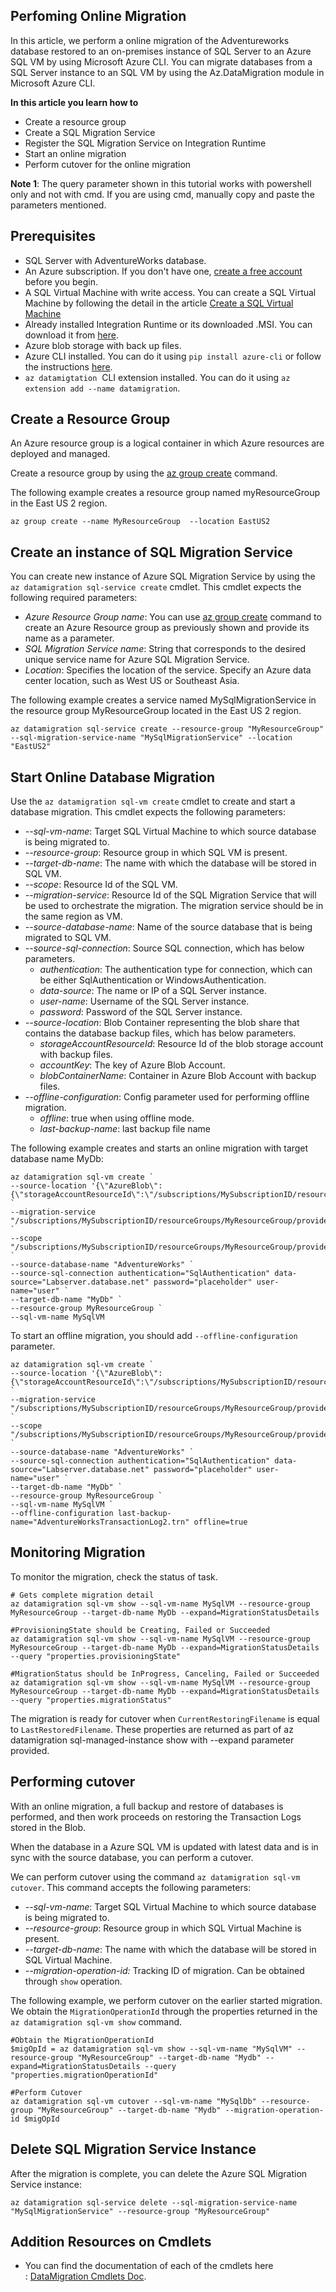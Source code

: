 ## Perfoming Online Migration

In this article, we perform a online migration of the Adventureworks database restored to an on-premises instance of SQL Server to an Azure SQL VM by using Microsoft Azure CLI. You can migrate databases from a SQL Server instance to an SQL VM by using the Az.DataMigration module in Microsoft Azure CLI.

**In this article you learn how to**

- Create a resource group
- Create a SQL Migration Service
- Register the SQL Migration Service on Integration Runtime
- Start an online migration
- Perform cutover for the online migration

**Note 1**: The query parameter shown in this tutorial works with powershell only and not with cmd. If you are using cmd, manually copy and paste the parameters mentioned.

## Prerequisites

- SQL Server with AdventureWorks database.
- An Azure subscription. If you don't have one, [create a free account](https://azure.microsoft.com/free/) before you begin.
- A SQL Virtual Machine with write access. You can create a SQL Virtual Machine by following the detail in the article [Create a SQL Virtual Machine](https://docs.microsoft.com/en-us/azure/azure-sql/virtual-machines/windows/sql-vm-create-portal-quickstart)
- Already installed Integration Runtime or its downloaded .MSI. You can download it from [here](https://www.microsoft.com/en-in/download/details.aspx?id=39717).
- Azure blob storage with back up files.
- Azure CLI installed. You can do it using `pip install azure-cli` or follow the instructions [here](https://docs.microsoft.com/en-us/cli/azure/install-azure-cli).
- `az datamigtation`  CLI extension installed. You can do it using `az extension add --name datamigration`.

## Create a Resource Group

An Azure resource group is a logical container in which Azure resources are deployed and managed.

Create a resource group by using the [az group create](https://docs.microsoft.com/en-us/cli/azure/manage-azure-groups-azure-cli?view=azure-cli-latest) command.

The following example creates a resource group named myResourceGroup in the East US 2 region.

```
az group create --name MyResourceGroup  --location EastUS2
```

## Create an instance of SQL Migration Service

You can create new instance of Azure SQL Migration Service by using the `az datamigration sql-service create` cmdlet. This cmdlet expects the following required parameters:

- *Azure Resource Group name*: You can use [az group create](https://docs.microsoft.com/en-us/cli/azure/manage-azure-groups-azure-cli?view=azure-cli-latest) command to create an Azure Resource group as previously shown and provide its name as a parameter.
- *SQL Migration Service name*: String that corresponds to the desired unique service name for Azure SQL Migration Service.
- *Location*: Specifies the location of the service. Specify an Azure data center location, such as West US or Southeast Asia.

The following example creates a service named MySqlMigrationService in the resource group MyResourceGroup located in the East US 2 region.

```
az datamigration sql-service create --resource-group "MyResourceGroup" --sql-migration-service-name "MySqlMigrationService" --location "EastUS2"
```

## Start Online Database Migration

Use the `az datamigration sql-vm create` cmdlet to create and start a database migration. This cmdlet expects the following parameters:

- _\--sql-vm-name_: Target SQL Virtual Machine to which source database is being migrated to.
- _\--resource-group_: Resource group in which SQL VM is present.
- _\--target-db-name_: The name with which the database will be stored in SQL VM.
- _\--scope_: Resource Id of the SQL VM.
- _\--migration-service_: Resource Id of the SQL Migration Service that will be used to orchestrate the migration. The migration service should be in the same region as VM.
- _\--source-database-name_: Name of the source database that is being migrated to SQL VM.
- _\--source-sql-connection_: Source SQL connection, which has below parameters.
    - _authentication_: The authentication type for connection, which can be either SqlAuthentication or WindowsAuthentication.
    - _data-source_: The name or IP of a SQL Server instance.
    - _user-name_: Username of the SQL Server instance.
    - _password_: Password of the SQL Server instance.
- _\--source-location_: Blob Container representing the blob share that contains the database backup files, which has below parameters.
    - _storageAccountResourceId_: Resource Id of the blob storage account with backup files.
    - _accountKey_: The key of Azure Blob Account.
    - _blobContainerName_: Container in Azure Blob Account with backup files.
- _\--offline-configuration_: Config parameter used for performing offline migration.
    - _offline_: true when using offline mode.
    - _last-backup-name_: last backup file name

The following example creates and starts an online migration with target database name MyDb:

```
az datamigration sql-vm create `
--source-location '{\"AzureBlob\":{\"storageAccountResourceId\":\"/subscriptions/MySubscriptionID/resourceGroups/MyResourceGroup/providers/Microsoft.Storage/storageAccounts/MyStorageAccount\",\"accountKey\":\"xxxxxxxxxxxxx\",\"blobContainerName\":\"AdventureWorksContainer\"}}' `
--migration-service "/subscriptions/MySubscriptionID/resourceGroups/MyResourceGroup/providers/Microsoft.DataMigration/SqlMigrationServices/MySqlMigrationService" `
--scope "/subscriptions/MySubscriptionID/resourceGroups/MyResourceGroup/providers/Microsoft.Sql/managedInstances/MyManagedInstance" `
--source-database-name "AdventureWorks" `
--source-sql-connection authentication="SqlAuthentication" data-source="Labserver.database.net" password="placeholder" user-name="user" `
--target-db-name "MyDb" `
--resource-group MyResourceGroup `
--sql-vm-name MySqlVM
```

To start an offline migration, you should add `--offline-configuration` parameter.

```
az datamigration sql-vm create `
--source-location '{\"AzureBlob\":{\"storageAccountResourceId\":\"/subscriptions/MySubscriptionID/resourceGroups/MyResourceGroup/providers/Microsoft.Storage/storageAccounts/MyStorageAccount\",\"accountKey\":\"xxxxxxxxxxxxx\",\"blobContainerName\":\"AdventureWorksContainer\"}}' `
--migration-service "/subscriptions/MySubscriptionID/resourceGroups/MyResourceGroup/providers/Microsoft.DataMigration/SqlMigrationServices/MySqlMigrationService" `
--scope "/subscriptions/MySubscriptionID/resourceGroups/MyResourceGroup/providers/Microsoft.Sql/managedInstances/MyManagedInstance" `
--source-database-name "AdventureWorks" `
--source-sql-connection authentication="SqlAuthentication" data-source="Labserver.database.net" password="placeholder" user-name="user" `
--target-db-name "MyDb" `
--resource-group MyResourceGroup `
--sql-vm-name MySqlVM `
--offline-configuration last-backup-name="AdventureWorksTransactionLog2.trn" offline=true
```

## Monitoring Migration

To monitor the migration, check the status of task.

```
# Gets complete migration detail
az datamigration sql-vm show --sql-vm-name MySqlVM --resource-group MyResourceGroup --target-db-name MyDb --expand=MigrationStatusDetails

#ProvisioningState should be Creating, Failed or Succeeded
az datamigration sql-vm show --sql-vm-name MySqlVM --resource-group MyResourceGroup --target-db-name MyDb --expand=MigrationStatusDetails --query "properties.provisioningState"

#MigrationStatus should be InProgress, Canceling, Failed or Succeeded
az datamigration sql-vm show --sql-vm-name MySqlVM --resource-group MyResourceGroup --target-db-name MyDb --expand=MigrationStatusDetails --query "properties.migrationStatus"

```

The migration is ready for cutover when `CurrentRestoringFilename` is equal to `LastRestoredFilename`. These properties are returned as part of az datamigration sql-managed-instance show with --expand parameter provided.

## Performing cutover

With an online migration, a full backup and restore of databases is performed, and then work proceeds on restoring the Transaction Logs stored in the Blob.

When the database in a Azure SQL VM is updated with latest data and is in sync with the source database, you can perform a cutover.

We can perform cutover using the command `az datamigration sql-vm cutover`. This command accepts the following parameters:

- _\--sql-vm-name_: Target SQL Virtual Machine to which source database is being migrated to.
- _\--resource-group_: Resource group in which SQL Virtual Machine is present.
- _\--target-db-name_: The name with which the database will be stored in SQL Virtual Machine.
- _\--migration-operation-id:_ Tracking ID of migration. Can be obtained through `show` operation.

The following example, we perform cutover on the earlier started migration. We obtain the `MigrationOperationId` through the properties returned in the `az datamigration sql-vm show` command.

```
#Obtain the MigrationOperationId
$migOpId = az datamigration sql-vm show --sql-vm-name "MySqlVM" --resource-group "MyResourceGroup" --target-db-name "Mydb" --expand=MigrationStatusDetails --query "properties.migrationOperationId"

#Perform Cutover 
az datamigration sql-vm cutover --sql-vm-name "MySqlDb" --resource-group "MyResourceGroup" --target-db-name "Mydb" --migration-operation-id $migOpId
```

## Delete SQL Migration Service Instance

After the migration is complete, you can delete the Azure SQL Migration Service instance:

```
az datamigration sql-service delete --sql-migration-service-name "MySqlMigrationService" --resource-group "MyResourceGroup"
```

## Addition Resources on Cmdlets

- You can find the documentation of each of the cmdlets here : [DataMigration Cmdlets Doc](https://review.docs.microsoft.com/cli/azure/datamigration).
